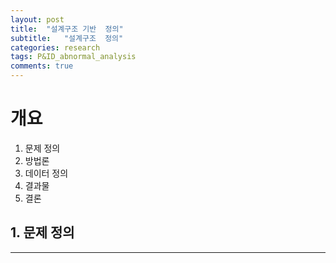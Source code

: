 ```yaml
---
layout: post
title:  "설계구조 기반  정의"
subtitle:   "설계구조  정의"
categories: research
tags: P&ID_abnormal_analysis
comments: true
---
```

# 개요

1. 문제 정의
2. 방법론
3. 데이터 정의
4. 결과물
5. 결론

## 1. 문제 정의
---
